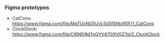 ### Figma prototypes

- CatCons: https://www.figma.com/file/MqTUcNG5UyL5d3fSf6z90F/1_CatCons 
- ClockGlock: https://www.figma.com/file/Cl6N5j9d7oGYV47GXVGZ7q/2_ClockGlock
